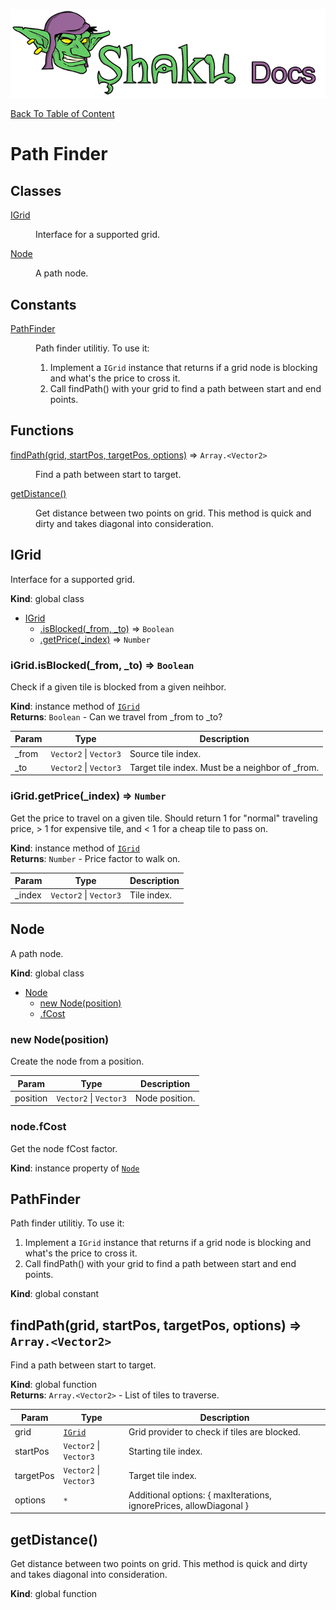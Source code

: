 ![Shaku JS](resources/logo-sm.png)

[Back To Table of Content](index.md)

# Path Finder

## Classes

<dl>
<dt><a href="#IGrid">IGrid</a></dt>
<dd><p>Interface for a supported grid.</p>
</dd>
<dt><a href="#Node">Node</a></dt>
<dd><p>A path node.</p>
</dd>
</dl>

## Constants

<dl>
<dt><a href="#PathFinder">PathFinder</a></dt>
<dd><p>Path finder utilitiy. 
To use it:</p>
<ol>
<li>Implement a <code>IGrid</code> instance that returns if a grid node is blocking and what&#39;s the price to cross it.</li>
<li>Call findPath() with your grid to find a path between start and end points.</li>
</ol>
</dd>
</dl>

## Functions

<dl>
<dt><a href="#findPath">findPath(grid, startPos, targetPos, options)</a> ⇒ <code>Array.&lt;Vector2&gt;</code></dt>
<dd><p>Find a path between start to target.</p>
</dd>
<dt><a href="#getDistance">getDistance()</a></dt>
<dd><p>Get distance between two points on grid.
This method is quick and dirty and takes diagonal into consideration.</p>
</dd>
</dl>

<a name="IGrid"></a>

## IGrid
Interface for a supported grid.

**Kind**: global class  

* [IGrid](#IGrid)
    * [.isBlocked(_from, _to)](#IGrid+isBlocked) ⇒ <code>Boolean</code>
    * [.getPrice(_index)](#IGrid+getPrice) ⇒ <code>Number</code>

<a name="IGrid+isBlocked"></a>

### iGrid.isBlocked(_from, _to) ⇒ <code>Boolean</code>
Check if a given tile is blocked from a given neihbor.

**Kind**: instance method of [<code>IGrid</code>](#IGrid)  
**Returns**: <code>Boolean</code> - Can we travel from _from to _to?  

| Param | Type | Description |
| --- | --- | --- |
| _from | <code>Vector2</code> \| <code>Vector3</code> | Source tile index. |
| _to | <code>Vector2</code> \| <code>Vector3</code> | Target tile index. Must be a neighbor of _from. |

<a name="IGrid+getPrice"></a>

### iGrid.getPrice(_index) ⇒ <code>Number</code>
Get the price to travel on a given tile.
Should return 1 for "normal" traveling price, > 1 for expensive tile, and < 1 for a cheap tile to pass on.

**Kind**: instance method of [<code>IGrid</code>](#IGrid)  
**Returns**: <code>Number</code> - Price factor to walk on.  

| Param | Type | Description |
| --- | --- | --- |
| _index | <code>Vector2</code> \| <code>Vector3</code> | Tile index. |

<a name="Node"></a>

## Node
A path node.

**Kind**: global class  

* [Node](#Node)
    * [new Node(position)](#new_Node_new)
    * [.fCost](#Node+fCost)

<a name="new_Node_new"></a>

### new Node(position)
Create the node from a position.


| Param | Type | Description |
| --- | --- | --- |
| position | <code>Vector2</code> \| <code>Vector3</code> | Node position. |

<a name="Node+fCost"></a>

### node.fCost
Get the node fCost factor.

**Kind**: instance property of [<code>Node</code>](#Node)  
<a name="PathFinder"></a>

## PathFinder
Path finder utilitiy. 
To use it:
 1. Implement a `IGrid` instance that returns if a grid node is blocking and what's the price to cross it.
 2. Call findPath() with your grid to find a path between start and end points.

**Kind**: global constant  
<a name="findPath"></a>

## findPath(grid, startPos, targetPos, options) ⇒ <code>Array.&lt;Vector2&gt;</code>
Find a path between start to target.

**Kind**: global function  
**Returns**: <code>Array.&lt;Vector2&gt;</code> - List of tiles to traverse.  

| Param | Type | Description |
| --- | --- | --- |
| grid | [<code>IGrid</code>](#IGrid) | Grid provider to check if tiles are blocked. |
| startPos | <code>Vector2</code> \| <code>Vector3</code> | Starting tile index. |
| targetPos | <code>Vector2</code> \| <code>Vector3</code> | Target tile index. |
| options | <code>\*</code> | Additional options: { maxIterations, ignorePrices, allowDiagonal } |

<a name="getDistance"></a>

## getDistance()
Get distance between two points on grid.
This method is quick and dirty and takes diagonal into consideration.

**Kind**: global function  
